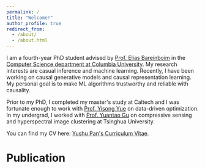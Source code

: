 ```yaml
---
permalink: /
title: "Welcome!"
author_profile: true
redirect_from: 
  - /about/
  - /about.html
---
```


I am a fourth-year PhD student advised by [Prof. Elias Bareinboim](https://causalai.net/) in the [Computer Science department at Columbia University](https://www.cs.columbia.edu/). My research interests are casual inference and machine learning. Recently, I have been working on causal generative models and causal representation learning. My personal goal is to make ML algorithms trustworthy and reliable with causality.

Prior to my PhD, I completed my master's study at Caltech and I was fortunate enough to work with [Prof. Yisong Yue](http://www.yisongyue.com/) on data-driven optimization. In my undergrad, I worked with [Prof. Yuantao Gu](https://scholar.google.com/citations?user=FL61g6wAAAAJ&hl=en) on compressive sensing and hyperspectral image clustering at Tsinghua University.

You can find my CV here: [Yushu Pan's Curriculum Vitae](files/YushuPan_CV.pdf).
<!--In my undergrad, I studied Electrical Engineering at [Beijing Institute of Technology](https://english.bit.edu.cn/), double-majoring in Economics at [Peking University](https://english.pku.edu.cn/).-->





Publication
======

